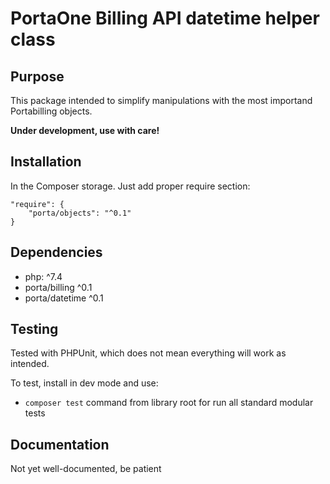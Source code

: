# PortaOne Billing API datetime helper class

## Purpose
This package intended to simplify manipulations with the most importand Portabilling objects.

**Under development, use with care!**

## Installation
In the Composer storage. Just add proper require section:

    "require": {
        "porta/objects": "^0.1"
    }

## Dependencies
- php: ^7.4
- porta/billing ^0.1
- porta/datetime ^0.1

## Testing
Tested with PHPUnit, which does not mean everything will work as intended.

To test, install in dev mode and use: 
- `composer test` command from library root for run all standard modular tests

## Documentation
Not yet well-documented, be patient
